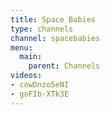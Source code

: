 ```yaml
---
title: Space Babies
type: channels
channel: spacebabies
menu:
  main:
    parent: Channels
videos:
- cowDnzo5eNI
- goFIb-XTk3E
---
```


